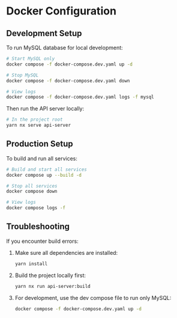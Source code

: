 # Docker Configuration

## Development Setup

To run MySQL database for local development:

```bash
# Start MySQL only
docker compose -f docker-compose.dev.yaml up -d

# Stop MySQL
docker compose -f docker-compose.dev.yaml down

# View logs
docker compose -f docker-compose.dev.yaml logs -f mysql
```

Then run the API server locally:

```bash
# In the project root
yarn nx serve api-server
```

## Production Setup

To build and run all services:

```bash
# Build and start all services
docker compose up --build -d

# Stop all services
docker compose down

# View logs
docker compose logs -f
```

## Troubleshooting

If you encounter build errors:

1. Make sure all dependencies are installed:
   ```bash
   yarn install
   ```

2. Build the project locally first:
   ```bash
   yarn nx run api-server:build
   ```

3. For development, use the dev compose file to run only MySQL:
   ```bash
   docker compose -f docker-compose.dev.yaml up -d
   ```